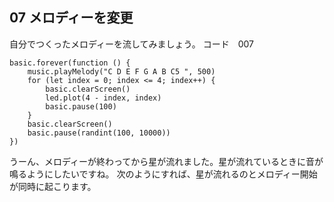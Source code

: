 ## 07 メロディーを変更

自分でつくったメロディーを流してみましょう。
コード　007
```blocks
basic.forever(function () {
    music.playMelody("C D E F G A B C5 ", 500)
    for (let index = 0; index <= 4; index++) {
        basic.clearScreen()
        led.plot(4 - index, index)
        basic.pause(100)
    }
    basic.clearScreen()
    basic.pause(randint(100, 10000))
})
```

うーん、メロディーが終わってから星が流れました。星が流れているときに音が鳴るようにしたいですね。
次のようにすれば、星が流れるのとメロディー開始が同時に起こります。

